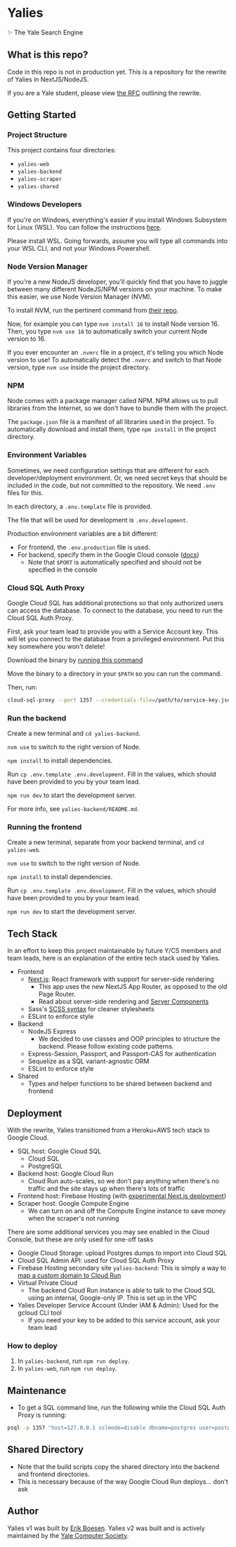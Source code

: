 # Yalies
✨ The Yale Search Engine

## What is this repo?
Code in this repo is not in production yet. This is a repository for the rewrite of Yalies in NextJS/NodeJS.

If you are a Yale student, please view [the RFC](https://docs.google.com/document/d/1r285wAVGrB8fHPuPhyfj-cS82dlf8eJQpG0bjwicp0o/edit?usp=sharing) outlining the rewrite.

## Getting Started

### Project Structure
This project contains four directories:
- `yalies-web`
- `yalies-backend`
- `yalies-scraper`
- `yalies-shared`

### Windows Developers
If you're on Windows, everything's easier if you install Windows Subsystem for Linux (WSL). You can follow the instructions [here](https://docs.microsoft.com/en-us/windows/wsl/install).

Please install WSL. Going forwards, assume you will type all commands into your WSL CLI, and not your Windows Powershell.

### Node Version Manager

If you're a new NodeJS developer, you'll quickly find that you have to juggle between many different NodeJS/NPM versions on your machine. To make this easier, we use Node Version Manager (NVM).

To install NVM, run the pertinent command from [their repo](https://github.com/nvm-sh/nvm).

Now, for example you can type `nvm install 16` to install Node version 16. Then, you type `nvm use 16` to automatically switch your current Node version to 16.

If you ever encounter an `.nvmrc` file in a project, it's telling you which Node version to use! To automatically detect the `.nvmrc` and switch to that Node version, type `nvm use` inside the project directory.

### NPM

Node comes with a package manager called NPM. NPM allows us to pull libraries from the Internet, so we don't have to bundle them with the project.

The `package.json` file is a manifest of all libraries used in the project. To automatically download and install them, type `npm install` in the project directory.

### Environment Variables

Sometimes, we need configuration settings that are different for each developer/deployment environment. Or, we need secret keys that should be included in the code, but not committed to the repository. We need `.env` files for this.

In each directory, a `.env.template` file is provided.

The file that will be used for development is `.env.development`.

Production environment variables are a bit different:
- For frontend, the `.env.production` file is used.
- For backend, specify them in the Google Cloud console ([docs](https://cloud.google.com/run/docs/configuring/services/environment-variables#setting))
	- Note that `$PORT` is automatically specified and should not be specified in the console

### Cloud SQL Auth Proxy

Google Cloud SQL has additional protections so that only authorized users can access the database. To connect to the database, you need to run the Cloud SQL Auth Proxy.

First, ask your team lead to provide you with a Service Account key. This will let you connect to the database from a privileged environment. Put this key somewhere you won't delete!

Download the binary by [running this command](https://cloud.google.com/sql/docs/mysql/sql-proxy#mac-m1)

Move the binary to a directory in your `$PATH` so you can run the command.

Then, run:

```bash
cloud-sql-proxy --port 1357 --credentials-file=/path/to/service-key.json  yalies:us-central1:yalies-sql-prod
```

### Run the backend

Create a new terminal and `cd yalies-backend`.

`nvm use` to switch to the right version of Node.

`npm install` to install dependencies.

Run `cp .env.template .env.development`. Fill in the values, which should have been provided to you by your team lead.

`npm run dev` to start the development server.

For more info, see `yalies-backend/README.md`.

### Running the frontend

Create a new terminal, separate from your backend terminal, and `cd yalies-web`.

`nvm use` to switch to the right version of Node.

`npm install` to install dependencies.

Run `cp .env.template .env.development`. Fill in the values, which should have been provided to you by your team lead.

`npm run dev` to start the development server.

## Tech Stack
In an effort to keep this project maintainable by future Y/CS members and team leads, here is an explanation of the entire tech stack used by Yalies.

- Frontend
	- [Next.js](https://nextjs.org/): React framework with support for server-side rendering
		- This app uses the new NextJS App Router, as opposed to the old Page Router.
		- Read about server-side rendering and [Server Components](https://nextjs.org/docs/app/building-your-application/rendering/server-components)
	- Sass's [SCSS syntax](https://sass-lang.com/documentation/) for cleaner stylesheets
	- ESLint to enforce style
- Backend
	- NodeJS Express
		- We decided to use classes and OOP principles to structure the backend. Please follow existing code patterns.
	- Express-Session, Passport, and Passport-CAS for authentication
	- Sequelize as a SQL variant-agnostic ORM
	- ESLint to enforce style
- Shared
	- Types and helper functions to be shared between backend and frontend

## Deployment
With the rewrite, Yalies transitioned from a Heroku+AWS tech stack to Google Cloud.

- SQL host: Google Cloud SQL
	- Cloud SQL
	- PostgreSQL
- Backend host: Google Cloud Run
	- Cloud Run auto-scales, so we don't pay anything when there's no traffic and the site stays up when there's lots of traffic
- Frontend host: Firebase Hosting (with [experimental Next.js deployment](https://firebase.google.com/docs/hosting/frameworks/nextjs))
- Scraper host: Google Compute Engine
	- We can turn on and off the Compute Engine instance to save money when the scraper's not running

There are some additional services you may see enabled in the Cloud Console, but these are only used for one-off tasks
- Google Cloud Storage: upload Postgres dumps to import into Cloud SQL
- Cloud SQL Admin API: used for Cloud SQL Auth Proxy
- Firebase Hosting secondary site `yalies-backend`: This is simply a way to [map a custom domain to Cloud Run](https://cloud.google.com/run/docs/mapping-custom-domains#firebase)
- Virtual Private Cloud
	- The backend Cloud Run instance is able to talk to the Cloud SQL using an internal, Google-only IP. This is set up in the VPC
- Yalies Developer Service Account (Under IAM & Admin): Used for the gcloud CLI tool
	- If you need your key to be added to this service account, ask your team lead

### How to deploy
1. In `yalies-backend`, run `npm run deploy`.
2. In `yalies-web`, run `npm run deploy`.

## Maintenance
- To get a SQL command line, run the following while the Cloud SQL Auth Proxy is running:

```bash
psql -p 1357 "host=127.0.0.1 sslmode=disable dbname=postgres user=postgres"
```

## Shared Directory
- Note that the build scripts copy the shared directory into the backend and frontend directories.
- This is necessary because of the way Google Cloud Run deploys... don't ask

## Author

Yalies v1 was built by [Erik Boesen](https://github.com/ErikBoesen). Yalies v2 was built and is actively maintained by the [Yale Computer Society](https://yalecomputersociety.org/).
